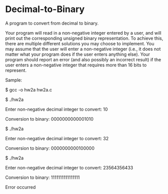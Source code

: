 # Decimal-to-Binary

 A program to convert from decimal to binary.

Your program will read
in a non-negative integer entered by a user, and will print out the corresponding unsigned binary
representation. To achieve this, there are multiple different solutions you may choose to implement.
You may assume that the user will enter a non-negative integer (i.e., it does not matter what your
program does if the user enters anything else). Your program should report an error (and also
possibly an incorrect result) if the user enters a non-negative integer that requires more than 16
bits to represent.

Sample:

$ gcc -o hw2a hw2a.c

$ ./hw2a

Enter non-negative decimal integer to convert: 10

Conversion to binary: 0000000000001010

$ ./hw2a

Enter non-negative decimal integer to convert: 32

Conversion to binary: 0000000000100000

$ ./hw2a

Enter non-negative decimal integer to convert: 23564356433

Conversion to binary: 1111111111111111

Error occurred
